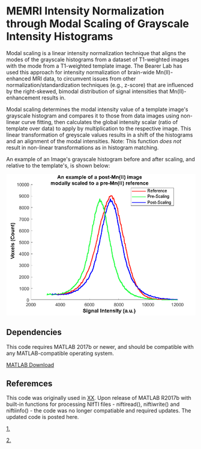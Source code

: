 # MEMRI Intensity Normalization through Modal Scaling of Grayscale Intensity Histograms 

Modal scaling is a linear intensity normalization technique that aligns the modes of the grayscale histograms from a dataset of T1-weighted images with the mode from a T1-weighted template image. The Bearer Lab has used this approach for intensity normalization of brain-wide Mn(II)-enhanced MRI data, to circumvent issues from other normalization/standardization techniques (e.g., z-score) that are influenced by the right-skewed, bimodal distribution of signal intensities that Mn(II)-enhancement results in. 

Modal scaling determines the modal intensity value of a template image's grayscale histogram and compares it to those from data images using non-linear curve fitting, then calculates the global intensity scalar (ratio of template over data) to apply by multiplication to the respective image. This linear transformation of greyscale values results in a shift of the histograms and an alignment of the modal intensities. Note: This function _does not_ result in non-linear transformations as in histogram matching. 

An example of an Image's grayscale histogram before and after scaling, and relative to the template's, is shown below:

![Example](ModalScalingExample.png)

## Dependencies

This code requires MATLAB 2017b or newer, and should be compatible with any MATLAB-compatible operating system. 

[MATLAB Download]([https://www.mathworks.com/products/matlab.html](https://www.mathworks.com/downloads/))



## Referemces

This code was originally used in [XX](XX). Upon release of MATLAB R2017b with built-in functions for processing NIfTI files - niftiread(), niftiwrite() and niftiinfo() - the code was no longer compatiable and required updates. The updated code is posted here.

[1. ](XX)

[2. ](XX)
